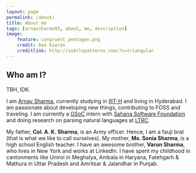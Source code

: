 ```yaml
---
layout: page
permalink: /about/
title: About me
tags: [arnavsharma93, about, me, description]
image:
    feature: congruent_pentagon.png
    credit: Dax Kieran
    creditlink: http://subtlepatterns.com/?s=triangular
---
```


## Who am I?


TBH, IDK.

I am [Arnav Sharma](http://web.iiit.ac.in/~arnav.s/), currently studying in [IIIT-H](http://iiit.ac.in/) and living in Hyderabad. I am passionate about developing new things, contributing to FOSS and traveling. I am currently a [GSoC](https://www.google-melange.com/gsoc/homepage/google/gsoc2014) intern with [Sahana Software Foundation](http://sahanafoundation.org/) and doing research on parsing natural languages at [LTRC](http://ltrc.iiit.ac.in/).


My father, **Col. A. K. Sharma**, is an Army officer. Hence, I am a fauji brat (that is what we like to call ourselves).  My mother, **Ms. Sonia Sharma**, is a high school English teacher. I have an awesome brother, **Varun Sharma**, who lives in New York and works at LinkedIn. I have spent my childhood in cantonments like Umroi in Meghalya, Ambala in Haryana, Fatehgarh & Mathura in Uttar Pradesh and Amritsar & Jalandhar in Punjab.

